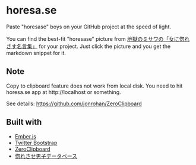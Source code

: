 # horesa.se

Paste "horesase" boys on your GitHub project at the speed of light.

You can find the best-fit "horesase" picture from [地獄のミサワの「女に惚れさす名言集」](http://jigokuno.com/) for your project. Just click the picture and you get the markdown snippet for it.

## Note

Copy to clipboard feature does not work from local disk.
You need to hit horesa.se app at http://localhost or something.

See details:
https://github.com/jonrohan/ZeroClipboard

## Built with

* [Ember.js](http://emberjs.com/)
* [Twitter Bootstrap](http://twitter.github.com/bootstrap/javascript.html#tooltips)
* [ZeroClipboard](http://jonrohan.github.com/ZeroClipboard/)
* [惚れさせ男子データベース](https://github.com/june29/horesase-boys)
